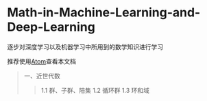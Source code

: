 # Math-in-Machine-Learning-and-Deep-Learning

逐步对深度学习以及机器学习中所用到的数学知识进行学习

推荐使用[Atom](https://atom.io/)查看本文档

> 一、近世代数
>> 1.1 群、子群、陪集
>> 1.2 循环群
>> 1.3 环和域

